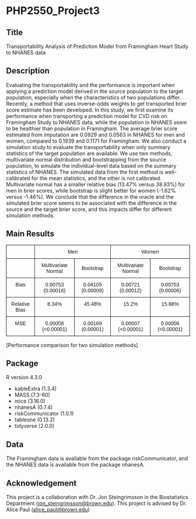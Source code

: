 # PHP2550_Project3

## Title

Transportability Analysis of Prediction Model from Framingham Heart Study to NHANES data 

## Description

Evaluating the transportability and the performance is important when applying a prediction model derived in the source population to the target population, especially when the characteristics of two populations differ. Recently, a method that uses inverse-odds weights to get transported brier score estimate has been developed. In this study, we first examine its performance when transporting a prediction model for CVD risk on Framingham Study to NHANES data, while the population in NHANES seem to be healthier than population in Framingham. The average brier score estimated from imputation are 0.0929 and 0.0563 in NHANES for men and women, compared to 0.1939 and 0.1171 for Framingham. We also conduct a simulation study to evaluate the transportability when only summary statistics of the target population are available. We use two methods, multivariate normal distribution and bootstrapping from the source population, to simulate the individual-level data based on the summary statistics of NHANES. The simulated data from the first method is well-calibrated for the mean statistics, and the other is not calibrated. Multivariate normal has a smaller relative bias (13.47% versus 38.93%) for men in brier scores, while bootstrap is slight better for women (-1.62% versus -1.46%). We conclude that the difference in the oracle and the simulated brier score seems to be associated with the difference in the source and the target brier score, and this impacts differ for different simulation methods.

## Main Results

<style type="text/css">
.tg  {border-collapse:collapse;border-spacing:0;}
.tg td{border-color:black;border-style:solid;border-width:1px;font-family:Arial, sans-serif;font-size:14px;
  overflow:hidden;padding:10px 5px;word-break:normal;}
.tg th{border-color:black;border-style:solid;border-width:1px;font-family:Arial, sans-serif;font-size:14px;
  font-weight:normal;overflow:hidden;padding:10px 5px;word-break:normal;}
.tg .tg-baqh{text-align:center;vertical-align:top}
.tg .tg-nrix{text-align:center;vertical-align:middle}
</style>
<table class="tg">
<thead>
  <tr>
    <th class="tg-baqh"></th>
    <th class="tg-baqh" colspan="2">Men</th>
    <th class="tg-baqh" colspan="2">Women</th>
  </tr>
</thead>
<tbody>
  <tr>
    <td class="tg-baqh"></td>
    <td class="tg-baqh">Multivariate<br>Normal</td>
    <td class="tg-nrix">Bootstrap</td>
    <td class="tg-baqh">Multivariate<br>Normal</td>
    <td class="tg-nrix">Bootstrap</td>
  </tr>
  <tr>
    <td class="tg-baqh">Bias</td>
    <td class="tg-baqh">0.00753 (0.00016)<br></td>
    <td class="tg-baqh">0.04105 (0.00009)</td>
    <td class="tg-baqh">0.00721 (0.00012) </td>
    <td class="tg-baqh">0.00753 (0.00006)</td>
  </tr>
  <tr>
    <td class="tg-baqh">Relative Bias</td>
    <td class="tg-baqh">8.34%</td>
    <td class="tg-baqh">45.48%</td>
    <td class="tg-baqh">15.2%</td>
    <td class="tg-baqh">15.88%</td>
  </tr>
  <tr>
    <td class="tg-baqh">MSE</td>
    <td class="tg-baqh">0.00008 (&lt;0.00001)</td>
    <td class="tg-baqh">0.00169 (0.00001)</td>
    <td class="tg-baqh">0.00007 (&lt;0.00001)</td>
    <td class="tg-baqh">0.00006 (&lt;0.00001)</td>
  </tr>
</tbody>
</table>
[Performance comparison for two simulation methods]

## Package

R version 4.3.0

* kableExtra (1.3.4)
* MASS (7.3-60)
* mice (3.16.0)
* nhanesA (0.7.4)
* riskCommunicator (1.0.1)
* tableone (0.13.2)
* tidyverse (2.0.0)

## Data

The Framingham data is available from the package riskCommunicator, and the NHANES data is available from the package nhanesA.

## Acknowledgement

This project is a collaboration with Dr. Jon Steingrimsson in the Biostatistics Department (jon_steingrimsson@brown.edu). This project is advised by Dr. Alice Paul (alice_paul@brown.edu)